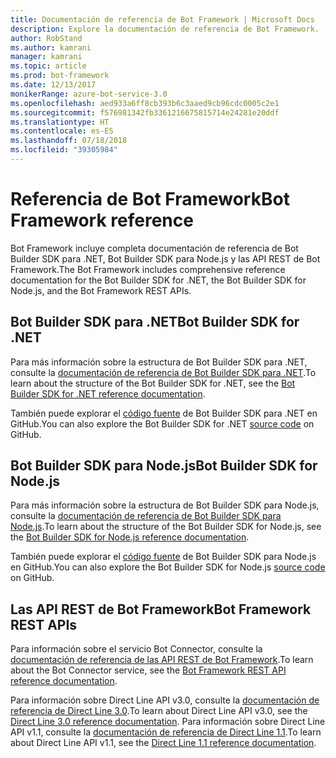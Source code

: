 ```yaml
---
title: Documentación de referencia de Bot Framework | Microsoft Docs
description: Explore la documentación de referencia de Bot Framework.
author: RobStand
ms.author: kamrani
manager: kamrani
ms.topic: article
ms.prod: bot-framework
ms.date: 12/13/2017
monikerRange: azure-bot-service-3.0
ms.openlocfilehash: aed933a6ff8cb393b6c3aaed9cb96cdc0005c2e1
ms.sourcegitcommit: f576981342fb3361216675815714e24281e20ddf
ms.translationtype: HT
ms.contentlocale: es-ES
ms.lasthandoff: 07/18/2018
ms.locfileid: "39305984"
---
```

# <a name="bot-framework-reference"></a><span data-ttu-id="ccc36-103">Referencia de Bot Framework</span><span class="sxs-lookup"><span data-stu-id="ccc36-103">Bot Framework reference</span></span>
<span data-ttu-id="ccc36-104">Bot Framework incluye completa documentación de referencia de Bot Builder SDK para .NET, Bot Builder SDK para Node.js y las API REST de Bot Framework.</span><span class="sxs-lookup"><span data-stu-id="ccc36-104">The Bot Framework includes comprehensive reference documentation for the Bot Builder SDK for .NET, the Bot Builder SDK for Node.js, and the Bot Framework REST APIs.</span></span>

## <a name="bot-builder-sdk-for-net"></a><span data-ttu-id="ccc36-105">Bot Builder SDK para .NET</span><span class="sxs-lookup"><span data-stu-id="ccc36-105">Bot Builder SDK for .NET</span></span>
<span data-ttu-id="ccc36-106">Para más información sobre la estructura de Bot Builder SDK para .NET, consulte la [documentación de referencia de Bot Builder SDK para .NET](/dotnet/api/).</span><span class="sxs-lookup"><span data-stu-id="ccc36-106">To learn about the structure of the Bot Builder SDK for .NET, see the [Bot Builder SDK for .NET reference documentation](/dotnet/api/).</span></span>

<span data-ttu-id="ccc36-107">También puede explorar el [código fuente](https://github.com/Microsoft/BotBuilder/tree/master/CSharp) de Bot Builder SDK para .NET en GitHub.</span><span class="sxs-lookup"><span data-stu-id="ccc36-107">You can also explore the Bot Builder SDK for .NET [source code](https://github.com/Microsoft/BotBuilder/tree/master/CSharp) on GitHub.</span></span> 

## <a name="bot-builder-sdk-for-nodejs"></a><span data-ttu-id="ccc36-108">Bot Builder SDK para Node.js</span><span class="sxs-lookup"><span data-stu-id="ccc36-108">Bot Builder SDK for Node.js</span></span>
<span data-ttu-id="ccc36-109">Para más información sobre la estructura de Bot Builder SDK para Node.js, consulte la [documentación de referencia de Bot Builder SDK para Node.js](https://docs.botframework.com/en-us/node/builder/calling-reference/modules/_botbuilder_d_.html).</span><span class="sxs-lookup"><span data-stu-id="ccc36-109">To learn about the structure of the Bot Builder SDK for Node.js, see the [Bot Builder SDK for Node.js reference documentation](https://docs.botframework.com/en-us/node/builder/calling-reference/modules/_botbuilder_d_.html).</span></span>

<span data-ttu-id="ccc36-110">También puede explorar el [código fuente](https://github.com/Microsoft/BotBuilder/tree/master/Node) de Bot Builder SDK para Node.js en GitHub.</span><span class="sxs-lookup"><span data-stu-id="ccc36-110">You can also explore the Bot Builder SDK for Node.js [source code](https://github.com/Microsoft/BotBuilder/tree/master/Node) on GitHub.</span></span>

## <a name="bot-framework-rest-apis"></a><span data-ttu-id="ccc36-111">Las API REST de Bot Framework</span><span class="sxs-lookup"><span data-stu-id="ccc36-111">Bot Framework REST APIs</span></span>
<span data-ttu-id="ccc36-112">Para información sobre el servicio Bot Connector, consulte la [documentación de referencia de las API REST de Bot Framework](~/rest-api/bot-framework-rest-connector-api-reference.md).</span><span class="sxs-lookup"><span data-stu-id="ccc36-112">To learn about the Bot Connector service, see the [Bot Framework REST API reference documentation](~/rest-api/bot-framework-rest-connector-api-reference.md).</span></span> 

<span data-ttu-id="ccc36-113">Para información sobre Direct Line API v3.0, consulte la [documentación de referencia de Direct Line 3.0](~/rest-api/bot-framework-rest-direct-line-3-0-api-reference.md).</span><span class="sxs-lookup"><span data-stu-id="ccc36-113">To learn about Direct Line API v3.0, see the [Direct Line 3.0 reference documentation](~/rest-api/bot-framework-rest-direct-line-3-0-api-reference.md).</span></span> <span data-ttu-id="ccc36-114">Para información sobre Direct Line API v1.1, consulte la [documentación de referencia de Direct Line 1.1](~/rest-api/bot-framework-rest-direct-line-1-1-api-reference.md).</span><span class="sxs-lookup"><span data-stu-id="ccc36-114">To learn about Direct Line API v1.1, see the [Direct Line 1.1 reference documentation](~/rest-api/bot-framework-rest-direct-line-1-1-api-reference.md).</span></span>


